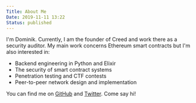 ```yaml
---
Title: About Me
Date: 2019-11-11 13:22
Status: published
---
```


I'm Dominik. Currently, I am
the founder of Creed and work there as a security auditor. My main work concerns Ethereum smart contracts but I'm also
interested in:

- Backend engineering in Python and Elixir
- The security of smart contract systems
- Penetration testing and CTF contests
- Peer-to-peer network design and implementation

You can find me on [GitHub](https://github.com/dmuhs/) and [Twitter](https://twitter.com/lethalspoons). Come say hi!
